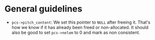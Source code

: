 # General guidelines

* `pcs->pitch_content`:
We set this pointer to `NULL` after freeing it. That's how we know if it has already been freed or non-allocated. It should also be good to set `pcs->nelem` to 0 and mark as non consistent.